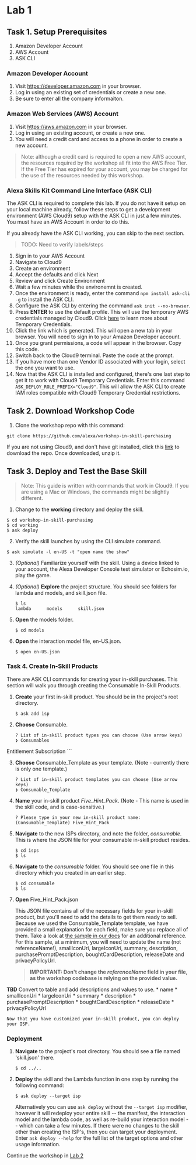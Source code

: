 # Lab 1

## Task 1. Setup Prerequisites

1. Amazon Developer Account
1. AWS Account
1. ASK CLI

### Amazon Developer Account

1. Visit https://developer.amazon.com in your browser.
1. Log in using an existing set of credentials or create a new one.
1. Be sure to enter all the company informaiton.

### Amazon Web Services (AWS) Account

1. Visit https://aws.amazon.com in your browser.
1. Log in using an existing account, or create a new one.
1. You will need a credit card and access to a phone in order to create a new account.

> Note: although a credit card is required to open a new AWS account, the resources required by the workshop all fit into the AWS Free Tier.  If the Free Tier has expired for your account, you may be charged for the use of the resources needed by this workshop.

### Alexa Skills Kit Command Line Interface (ASK CLI)

The ASK CLI is required to complete this lab.  If you do not have it setup on your local machine already, follow these steps to get a development environment (AWS Cloud9) setup with the ASK CLI in just a few minutes.  You must have an AWS Account in order to do this.

If you already have the ASK CLI working, you can skip to the next section.

> TODO: Need to verify labels/steps
1. Sign in to your AWS Account
1. Navigate to Cloud9
1. Create an environment
1. Accept the defaults and click Next
1. Review and click Create Environment
1. Wait a few minutes while the environemnt is created.
1. Once the environment is ready, enter the command ```npm install ask-cli -g``` to install the ASK CLI.
1. Configure the ASK CLI by entering the command ```ask init --no-browser```.
1. Press **ENTER** to use the default profile.  This will use the temporary AWS credentials managed by Cloud9.  Click [here](https://link.to.info.about.temporary.credentials) to learn more about Temporary Credentials.
1. Click the link which is generated.  This will open a new tab in your browser.  You will need to sign in to your Amazon Developer account.
1. Once you grant permissions, a code will appear in the browser. Copy this code.
1. Switch back to the Cloud9 terminal.  Paste the code at the prompt.
1. If you have more than one Vendor ID associated with your login, select the one you want to use.
1. Now that the ASK CLI is installed and configured, there's one last step to get it to work with Cloud9 Temporary Credentials.  Enter this command ```ASK_DEPLOY_ROLE_PREFIX="Cloud9"```.  This will allow the ASK CLI to create IAM roles compatible with Cloud9 Temporary Credential restrictions.

## Task 2. Download Workshop Code

1. Clone the workshop repo with this command:

```git clone https://github.com/alexa/workshop-in-skill-purchasing```

If you are not using Cloud9, and don't have git installed, click this [link](https://github.com/alexa/workshop-in-skill-purchasing/archive/master.zip) to download the repo.  Once downloaded, unzip it.

## Task 3. Deploy and Test the Base Skill

> Note: This guide is written with commands that work in Cloud9.  If you are using a Mac or Windows, the commands might be slightly different.

1. Change to the **working** directory and deploy the skill.

```
$ cd workshop-in-skill-purchasing
$ cd working
$ ask deploy
```

2. Verify the skill launches by using the CLI simulate command.

```
$ ask simulate -l en-US -t "open name the show"
```

3. _(Optional)_ Familiarize yourself with the skill.  Using a device linked to your account, the Alexa Developer Console test simulator or Echosim.io, play the game.

4. _(Optional)_ **Explore** the project structure.  You should see folders for lambda and models, and skill.json file.

	```
	$ ls
	lambda		models		skill.json
	```

5. **Open** the models folder.

	```
	$ cd models
	```

6. **Open** the interaction model file, en-US.json.

	```
	$ open en-US.json
	```

### Task 4. Create In-Skill Products

There are ASK CLI commands for creating your in-skill purchases.  This section will walk you through creating the Consumable In-Skill Products.  

1. **Create** your first in-skill product.  You should be in the project's root directory.

	```
	$ ask add isp
	```

2. **Choose** Consumable.

	```
	? List of in-skill product types you can choose (Use arrow keys)
	❯ Consumables
  Entitlement
 	Subscription
	```

3. **Choose** Consumable_Template as your template.  (Note - currently there is only one template.)

	```
	? List of in-skill product templates you can choose (Use arrow keys)
	❯ Consumable_Template
	```

4. **Name** your in-skill product *Five_Hint_Pack*.  (Note - This name is used in the skill code, and is case-sensitive.)

	```
	? Please type in your new in-skill product name:
 	(Consumable_Template) Five_Hint_Pack
	```

8. **Navigate** to the new ISPs directory, and note the folder, *consumable*.  This is where the JSON file for your consumable in-skill product resides.

	```
	$ cd isps
	$ ls
	```

9. **Navigate** to the *consumable* folder.  You should see one file in this directory which you created in an earlier step.

	```
	$ cd consumable
	$ ls
	```

10. **Open** Five_Hint_Pack.json

	This JSON file contains all of the necessary fields for your in-skill product, but you'll need to add the details to get them ready to sell. Because we used the Consumable_Template template, we have provided a small explanation for each field, make sure you replace all of them. Take a look at [the sample in our docs](https://developer.amazon.com/docs/smapi/isp-schemas.html#consumable-schema) for an additional reference.  For this sample, at a minimum, you will need to update the name (not referenceName!), smallIconUri, largeIconUri, summary, description, purchasePromptDescription, boughtCardDescription, releaseDate and privacyPolicyUrl.

	> **IMPORTANT: Don't change the *referenceName* field in your file, as the workshop codebase is relying on the provided value.**

**TBD** Convert to table and add descriptions and values to use.
	* name
	* smallIconUri
	* largeIconUri
	* summary
	* description
	* purchasePromptDescription
	* boughtCardDescription
	* releaseDate
	* privacyPolicyUrl

	Now that you have customized your in-skill product, you can deploy your ISP.

### Deployment

1. **Navigate** to the project's root directory. You should see a file named 'skill.json' there.

	```
	$ cd ../..
	```

2. **Deploy** the skill and the Lambda function in one step by running the following command:

	```
	$ ask deploy --target isp
	```

	Alternatively you can use ```ask deploy``` without the ```--target isp``` modifier, however it will redeploy your entire skill -- the manifest, the interaction model and the lambda code, as well as re-build your interaction model -- which can take a few minutes.  If there were no changes to the skill other than creating the ISP's, then you can target your deployment.  Enter ```ask deploy --help``` for the full list of the target options and other usage information.

Continue the workshop in [Lab 2](./../3%20-%20Lab$202%20Resources/README.md)
